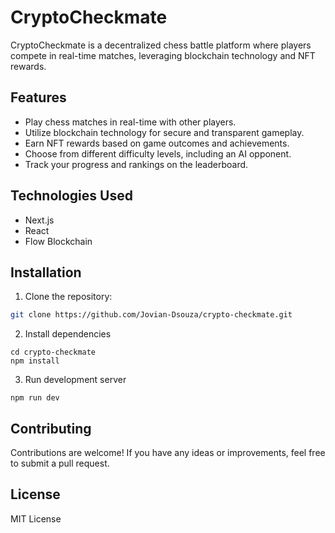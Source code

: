 # CryptoCheckmate

CryptoCheckmate is a decentralized chess battle platform where players compete in real-time matches, leveraging blockchain technology and NFT rewards.

## Features

- Play chess matches in real-time with other players.
- Utilize blockchain technology for secure and transparent gameplay.
- Earn NFT rewards based on game outcomes and achievements.
- Choose from different difficulty levels, including an AI opponent.
- Track your progress and rankings on the leaderboard.

## Technologies Used

- Next.js
- React
- Flow Blockchain

## Installation

1. Clone the repository:

```bash
git clone https://github.com/Jovian-Dsouza/crypto-checkmate.git
```

2. Install dependencies
```
cd crypto-checkmate
npm install
```

3. Run development server
```
npm run dev
```

## Contributing
Contributions are welcome! If you have any ideas or improvements, feel free to submit a pull request.

## License
MIT License